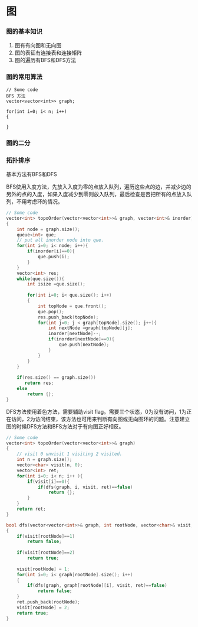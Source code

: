 # 图

### 图的基本知识

1. 图有有向图和无向图
2. 图的表征有连接表和连接矩阵
3. 图的遍历有BFS和DFS方法

### 图的常用算法

```
// Some code
BFS 方法
vector<vector<int>> graph; 

for(int i=0; i< n; i++)
{

}
```

### 图的二分

### 拓扑排序

基本方法有BFS和DFS

BFS使用入度方法，先放入入度为零的点放入队列，遍历这些点的边，并减少边的另外的点的入度，如果入度减少到零则放入队列，最后检查是否把所有的点放入队列，不用考虑环的情况。

```cpp
// Some code
vector<int> topoOrder(vector<vector<int>>& graph, vector<int>& inorder)
{
    int node = graph.size(); 
    queue<int> que; 
    // put all inorder node into que. 
    for(int i=0; i< node; i++){
        if(inorder[i]==0){
            que.push(i);
        }
    }
    vector<int> res; 
    while(que.size()){
        int isize =que.size(); 
        
        for(int i=0; i< que.size(); i++)
        {
            int topNode = que.front(); 
            que.pop(); 
            res.push_back(topNode); 
            for(int j=0; j < graph[topNode].size(); j++){
                int nextNode =graph[topNode][j]; 
                inorder[nextNode]--; 
                if(inorder[nextNode]==0){
                    que.push(nextNode); 
                }
            }
        }
    }
    
    if(res.size() == graph.size())
       return res; 
    else 
        return {}; 
} 

```

DFS方法使用着色方法，需要辅助visit flag。需要三个状态，0为没有访问，1为正在访问，2为访问结束，该方法也可用来判断有向图或无向图环的问题。注意建立图的时候DFS方法和BFS方法对于有向图正好相反。

```cpp
// Some code
vector<int> topoOrder(vector<vector<int>>& graph)
{
    // visit 0 unvisit 1 visiting 2 visited. 
    int n = graph.size(); 
    vector<char> visit(n, 0);
    vector<int> ret; 
    for(int i=0; i< n; i++ ){
        if(visit[i]==0){
            if(dfs(graph, i, visit, ret)==false)
                return {}; 
        }            
    }            
    return ret; 
} 

bool dfs(vector<vector<int>>& graph, int rootNode, vector<char>& visit,  vector<int>& ret)
{
    if(visit[rootNode]==1)
        return false; 
    
    if(visit[rootNode]==2)
        return true; 
    
    visit[rootNode] = 1; 
    for(int i=0; i< graph[rootNode].size(); i++)
    {
        if(dfs(graph, graph[rootNode][i], visit, ret)==false)
            return false;
    }        
    ret.push_back(rootNode);
    visit[rootNode] = 2; 
    return true;         
}
```


